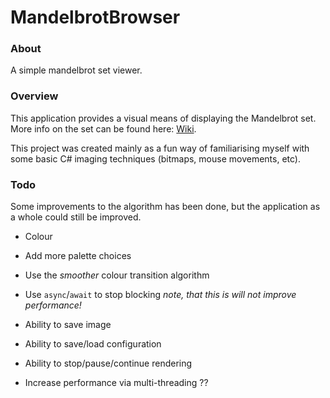 # MandelbrotBrowser

### About
A simple mandelbrot set viewer. 

### Overview
This application provides a visual means of displaying the Mandelbrot set.
More info on the set can be found here: [Wiki](https://en.wikipedia.org/wiki/Mandelbrot_set).

This project was created mainly as a fun way of familiarising myself with some basic C# imaging techniques (bitmaps, mouse movements, etc). 

### Todo
Some improvements to the algorithm has been done, but the application as a whole could still be improved.

- Colour
 - Add more palette choices
 - Use the _smoother_ colour transition algorithm

- Use `async`/`await` to stop blocking
  _note, that this is will not improve performance!_

- Ability to save image

- Ability to save/load configuration

- Ability to stop/pause/continue rendering

- Increase performance via multi-threading ??
